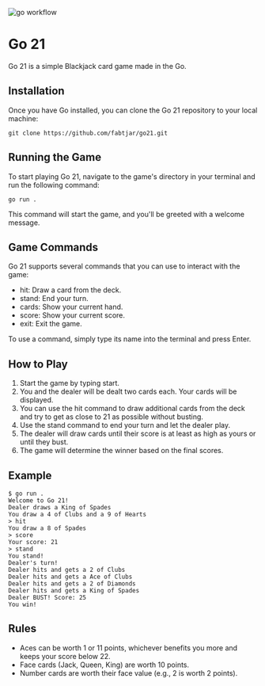 ![go workflow](https://github.com/fabtjar/go21/actions/workflows/go.yml/badge.svg)

# Go 21

Go 21 is a simple Blackjack card game made in the Go.

## Installation

Once you have Go installed, you can clone the Go 21 repository to your local machine:

```shell
git clone https://github.com/fabtjar/go21.git
```

## Running the Game

To start playing Go 21, navigate to the game's directory in your terminal and run the following command:

```shell
go run .
```

This command will start the game, and you'll be greeted with a welcome message.

## Game Commands

Go 21 supports several commands that you can use to interact with the game:

- hit: Draw a card from the deck.
- stand: End your turn.
- cards: Show your current hand.
- score: Show your current score.
- exit: Exit the game.

To use a command, simply type its name into the terminal and press Enter.

## How to Play

1. Start the game by typing start.
2. You and the dealer will be dealt two cards each. Your cards will be displayed.
3. You can use the hit command to draw additional cards from the deck and try to get as close to 21 as possible without busting.
4. Use the stand command to end your turn and let the dealer play.
5. The dealer will draw cards until their score is at least as high as yours or until they bust.
6. The game will determine the winner based on the final scores.

## Example

```
$ go run .
Welcome to Go 21!
Dealer draws a King of Spades
You draw a 4 of Clubs and a 9 of Hearts
> hit
You draw a 8 of Spades
> score
Your score: 21
> stand
You stand!
Dealer's turn!
Dealer hits and gets a 2 of Clubs
Dealer hits and gets a Ace of Clubs
Dealer hits and gets a 2 of Diamonds
Dealer hits and gets a King of Spades
Dealer BUST! Score: 25
You win!
```

## Rules

- Aces can be worth 1 or 11 points, whichever benefits you more and keeps your score below 22.
- Face cards (Jack, Queen, King) are worth 10 points.
- Number cards are worth their face value (e.g., 2 is worth 2 points).
